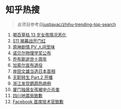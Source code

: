 # 知乎热搜

> 此项目参考自[justjavac/zhihu-trending-top-search](https://github.com/justjavac/zhihu-trending-top-search/blob/main/utils.ts)

<!-- BEGIN -->
  <!-- 最后更新时间:Tue Oct 05 2021 17:15:51 GMT+0000 (Coordinated Universal Time) -->
  1. [喝百草枯 13 岁女孩情况恶化](https://www.zhihu.com/search?q=百草枯)
1. [S11 揭幕战开门红](https://www.zhihu.com/search?q=lng)
1. [原神剧情 PV 人间至味](https://www.zhihu.com/search?q=原神)
1. [诺贝尔物理学奖公布](https://www.zhihu.com/search?q=诺贝尔物理学奖)
1. [乔布斯逝世十周年](https://www.zhihu.com/search?q=乔布斯)
1. [加索尔宣布退役](https://www.zhihu.com/search?q=加索尔)
1. [岸田文雄当选日本首相](https://www.zhihu.com/search?q=岸田文雄)
1. [无职转生 Part.2 开播](https://www.zhihu.com/search?q=无职转生)
1. [浙江发现鹦鹉热病例](https://www.zhihu.com/search?q=鹦鹉热)
1. [厦门独居女孩被中介杀害 ](https://www.zhihu.com/search?q=独居女孩被杀)
1. [四川地震局致歉](https://www.zhihu.com/search?q=四川地震)
1. [Facebook 首席技术官致歉](https://www.zhihu.com/search?q=Facebook)
  <!-- END -->